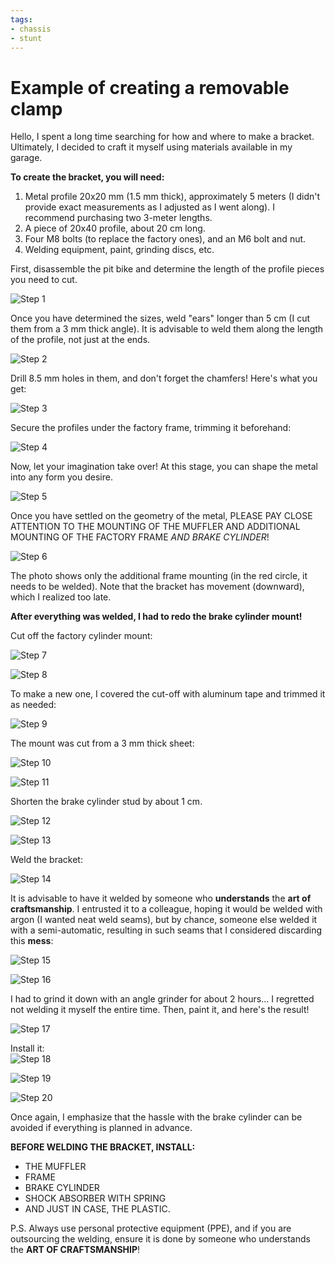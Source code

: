 ```yaml
---
tags:
- chassis
- stunt
---
```


# Example of creating a removable clamp

Hello, I spent a long time searching for how and where to make a bracket. Ultimately, I decided to craft it myself using materials available in my garage.

**To create the bracket, you will need:**

1. Metal profile 20x20 mm (1.5 mm thick), approximately 5 meters (I didn't provide exact measurements as I adjusted as I went along). I recommend purchasing two 3-meter lengths.
2. A piece of 20x40 profile, about 20 cm long.
3. Four M8 bolts (to replace the factory ones), and an M6 bolt and nut.
4. Welding equipment, paint, grinding discs, etc.

First, disassemble the pit bike and determine the length of the profile pieces you need to cut.  

![Step 1](../../../static/img/cbf65b.jpg)  

Once you have determined the sizes, weld "ears" longer than 5 cm (I cut them from a 3 mm thick angle). It is advisable to weld them along the length of the profile, not just at the ends.  

![Step 2](../../../static/img/a5bcb1.jpg)  

Drill 8.5 mm holes in them, and don't forget the chamfers! Here's what you get:  

![Step 3](../../../static/img/6ead9b.jpg)  

Secure the profiles under the factory frame, trimming it beforehand:  

![Step 4](../../../static/img/782bb6.jpg)  

Now, let your imagination take over! At this stage, you can shape the metal into any form you desire.

![Step 5](../../../static/img/d18907.jpg)  

Once you have settled on the geometry of the metal, PLEASE PAY CLOSE ATTENTION TO THE MOUNTING OF THE MUFFLER AND ADDITIONAL MOUNTING OF THE FACTORY FRAME *AND BRAKE CYLINDER*!  

![Step 6](../../../static/img/0982d6.jpg)  

The photo shows only the additional frame mounting (in the red circle, it needs to be welded). Note that the bracket has movement (downward), which I realized too late.

**After everything was welded, I had to redo the brake cylinder mount!**

Cut off the factory cylinder mount:  

![Step 7](../../../static/img/2a25cf.jpg)  

![Step 8](../../../static/img/82a6a3.jpg)  

To make a new one, I covered the cut-off with aluminum tape and trimmed it as needed:  

![Step 9](../../../static/img/024fc7.jpg)  

The mount was cut from a 3 mm thick sheet:  

![Step 10](../../../static/img/c36b19.jpg)  

![Step 11](../../../static/img/bba1f0.jpg)  

Shorten the brake cylinder stud by about 1 cm.  

![Step 12](../../../static/img/551538.jpg)  

![Step 13](../../../static/img/ab3981.jpg)  

Weld the bracket:  

![Step 14](../../../static/img/fe4a74.jpg)  

It is advisable to have it welded by someone who **understands** the **art of craftsmanship**. I entrusted it to a colleague, hoping it would be welded with argon (I wanted neat weld seams), but by chance, someone else welded it with a semi-automatic, resulting in such seams that I considered discarding this **mess**: 

![Step 15](../../../static/img/a33f6c.jpg)  

![Step 16](../../../static/img/e16b45.jpg)  

I had to grind it down with an angle grinder for about 2 hours... I regretted not welding it myself the entire time. Then, paint it, and here's the result!  

![Step 17](../../../static/img/b948fe.jpg)  

Install it:  
![Step 18](../../../static/img/cc19fb.jpg)  

![Step 19](../../../static/img/f979d3.jpg)  

![Step 20](../../../static/img/d6de5d.jpg)  

Once again, I emphasize that the hassle with the brake cylinder can be avoided if everything is planned in advance.

**BEFORE WELDING THE BRACKET, INSTALL:**
- THE MUFFLER
- FRAME
- BRAKE CYLINDER
- SHOCK ABSORBER WITH SPRING
- AND JUST IN CASE, THE PLASTIC.

P.S. Always use personal protective equipment (PPE), and if you are outsourcing the welding, ensure it is done by someone who understands the **ART OF CRAFTSMANSHIP**!
